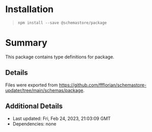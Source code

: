 # Installation
> `npm install --save @schemastore/package`

# Summary
This package contains type definitions for package.

## Details
Files were exported from https://github.com/ffflorian/schemastore-updater/tree/main/schemas/package.

## Additional Details
* Last updated: Fri, Feb 24, 2023, 21:03:09 GMT
* Dependencies: none
